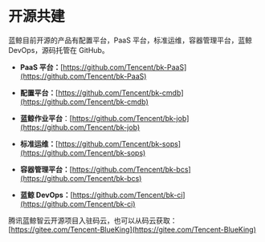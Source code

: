 # 开源共建

蓝鲸目前开源的产品有配置平台，PaaS 平台，标准运维，容器管理平台，蓝鲸 DevOps，源码托管在 GitHub。

- **PaaS 平台：**[https://github.com/Tencent/bk-PaaS](https://github.com/Tencent/bk-PaaS)

- **配置平台：**[https://github.com/Tencent/bk-cmdb](https://github.com/Tencent/bk-cmdb)

- **蓝鲸作业平台**：[https://github.com/Tencent/bk-job](https://github.com/Tencent/bk-job)

- **标准运维：**[https://github.com/Tencent/bk-sops](https://github.com/Tencent/bk-sops)

- **容器管理平台：**[https://github.com/Tencent/bk-bcs](https://github.com/Tencent/bk-bcs)

- **蓝鲸 DevOps：**[https://github.com/Tencent/bk-ci](https://github.com/Tencent/bk-ci)

腾讯蓝鲸智云开源项目入驻码云，也可以从码云获取：[https://gitee.com/Tencent-BlueKing](https://gitee.com/Tencent-BlueKing)
